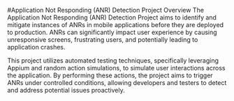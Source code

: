 #Application Not Responding (ANR) Detection Project
Overview
The Application Not Responding (ANR) Detection Project aims to identify and mitigate instances of ANRs in mobile applications before they are deployed to production. ANRs can significantly impact user experience by causing unresponsive screens, frustrating users, and potentially leading to application crashes.

This project utilizes automated testing techniques, specifically leveraging Appium and random action simulations, to simulate user interactions across the application. By performing these actions, the project aims to trigger ANRs under controlled conditions, allowing developers and testers to detect and address potential issues proactively.
